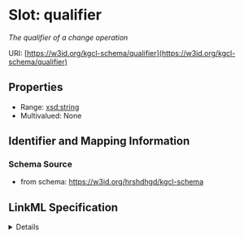 # Slot: qualifier
_The qualifier of a change operation_


URI: [https://w3id.org/kgcl-schema/qualifier](https://w3id.org/kgcl-schema/qualifier)



<!-- no inheritance hierarchy -->




## Properties

* Range: [xsd:string](xsd:string)
* Multivalued: None







## Identifier and Mapping Information







### Schema Source


* from schema: https://w3id.org/hrshdhgd/kgcl-schema




## LinkML Specification

<details>
```yaml
name: qualifier
description: The qualifier of a change operation
from_schema: https://w3id.org/hrshdhgd/kgcl-schema
rank: 1000
alias: qualifier
domain_of:
- new synonym
range: string

```
</details>